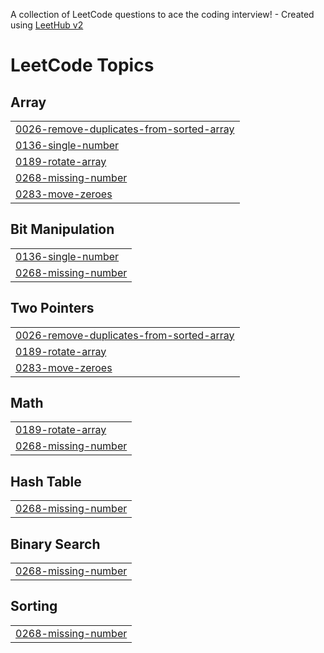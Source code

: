 A collection of LeetCode questions to ace the coding interview! - Created using [LeetHub v2](https://github.com/arunbhardwaj/LeetHub-2.0)
<!---LeetCode Topics Start-->
# LeetCode Topics
## Array
|  |
| ------- |
| [0026-remove-duplicates-from-sorted-array](https://github.com/Surajam29/LeetCode/tree/master/0026-remove-duplicates-from-sorted-array) |
| [0136-single-number](https://github.com/Surajam29/LeetCode/tree/master/0136-single-number) |
| [0189-rotate-array](https://github.com/Surajam29/LeetCode/tree/master/0189-rotate-array) |
| [0268-missing-number](https://github.com/Surajam29/LeetCode/tree/master/0268-missing-number) |
| [0283-move-zeroes](https://github.com/Surajam29/LeetCode/tree/master/0283-move-zeroes) |
## Bit Manipulation
|  |
| ------- |
| [0136-single-number](https://github.com/Surajam29/LeetCode/tree/master/0136-single-number) |
| [0268-missing-number](https://github.com/Surajam29/LeetCode/tree/master/0268-missing-number) |
## Two Pointers
|  |
| ------- |
| [0026-remove-duplicates-from-sorted-array](https://github.com/Surajam29/LeetCode/tree/master/0026-remove-duplicates-from-sorted-array) |
| [0189-rotate-array](https://github.com/Surajam29/LeetCode/tree/master/0189-rotate-array) |
| [0283-move-zeroes](https://github.com/Surajam29/LeetCode/tree/master/0283-move-zeroes) |
## Math
|  |
| ------- |
| [0189-rotate-array](https://github.com/Surajam29/LeetCode/tree/master/0189-rotate-array) |
| [0268-missing-number](https://github.com/Surajam29/LeetCode/tree/master/0268-missing-number) |
## Hash Table
|  |
| ------- |
| [0268-missing-number](https://github.com/Surajam29/LeetCode/tree/master/0268-missing-number) |
## Binary Search
|  |
| ------- |
| [0268-missing-number](https://github.com/Surajam29/LeetCode/tree/master/0268-missing-number) |
## Sorting
|  |
| ------- |
| [0268-missing-number](https://github.com/Surajam29/LeetCode/tree/master/0268-missing-number) |
<!---LeetCode Topics End-->